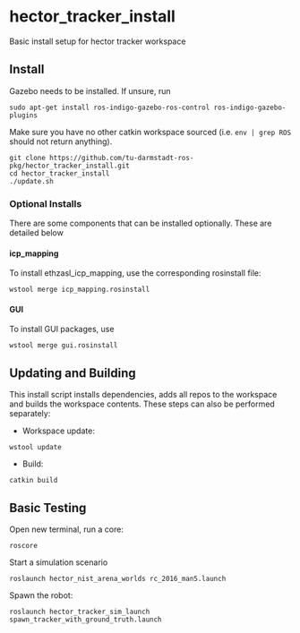 # hector_tracker_install
Basic install setup for hector tracker workspace

## Install
Gazebo needs to be  installed. If unsure, run
```
sudo apt-get install ros-indigo-gazebo-ros-control ros-indigo-gazebo-plugins
```
Make sure you have no other catkin workspace sourced (i.e. `env | grep ROS` should not return anything).
```
git clone https://github.com/tu-darmstadt-ros-pkg/hector_tracker_install.git
cd hector_tracker_install
./update.sh
```

### Optional Installs

There are some components that can be installed optionally. These are detailed below


#### icp_mapping

To install ethzasl_icp_mapping, use the corresponding rosinstall file:
```
wstool merge icp_mapping.rosinstall
```

#### GUI

To install GUI packages, use
```
wstool merge gui.rosinstall
```

## Updating and Building

This install script installs dependencies, adds all repos to the workspace and builds the workspace contents. These steps can also be performed separately:
* Workspace update:
```
wstool update
```
* Build:
```
catkin build
```

## Basic Testing

Open new terminal, run a core:
```
roscore
```
Start a simulation scenario
```
roslaunch hector_nist_arena_worlds rc_2016_man5.launch
```
Spawn the robot:
```
roslaunch hector_tracker_sim_launch spawn_tracker_with_ground_truth.launch 
```
